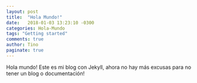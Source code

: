 ```yaml
---
layout: post
title:  "Hola Mundo!"
date:   2018-01-03 13:23:10 -0300
categories: Hola-Mundo
tags: "Getting started"
comments: true
author: Tino
paginate: true
---
```


Hola mundo! Este es mi blog con Jekyll, ahora no hay más excusas para no tener un blog o documentación!

